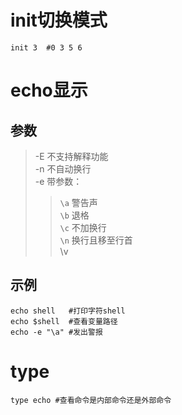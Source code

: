 # init切换模式
```
init 3  #0 3 5 6
```
# echo显示
## 参数
>-E  不支持解释功能  
-n  不自动换行  
-e  带参数：
>>`\a` 警告声   
 `\b` 退格  
 `\c` 不加换行  
 `\n` 换行且移至行首  
\v
## 示例 
```shell
echo shell   #打印字符shell
echo $shell  #查看变量路径
echo -e "\a" #发出警报
```
# type
```shell
type echo #查看命令是内部命令还是外部命令
```

